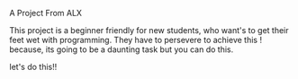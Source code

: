 A Project From ALX

This project is a beginner friendly for new students, who want's to get their feet wet with programming. They have to persevere to achieve this ! because, its going to be a daunting task but you can do this.  

let's do this!!

